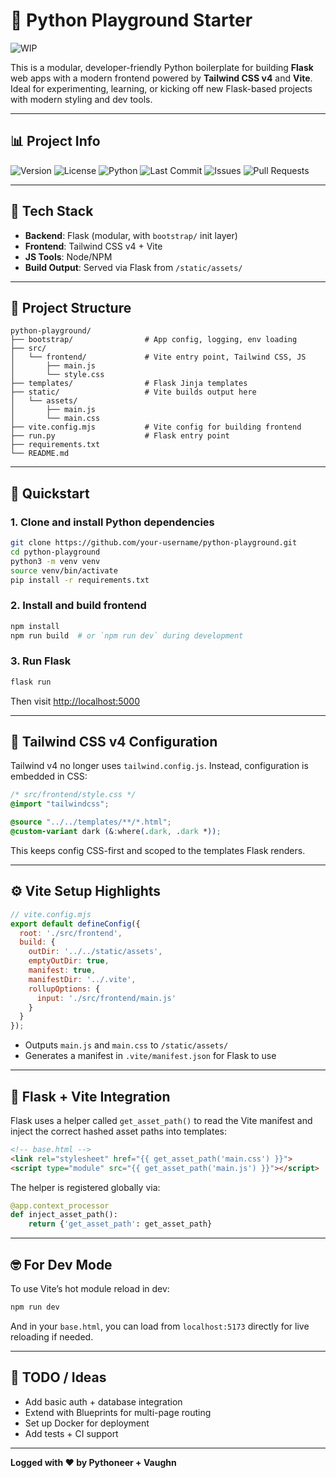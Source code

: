 # 🐍 Python Playground Starter

![WIP](https://img.shields.io/badge/🚧-work%20in%20progress-orange)

This is a modular, developer-friendly Python boilerplate for building **Flask** web apps with a modern frontend powered by **Tailwind CSS v4** and **Vite**. Ideal for experimenting, learning, or kicking off new Flask-based projects with modern styling and dev tools.

---

## 📊 Project Info

![Version](https://img.shields.io/github/v/release/vaughn-taylor/python-playground?label=release)
![License](https://img.shields.io/github/license/vaughn-taylor/python-playground?color=blue)
![Python](https://img.shields.io/badge/python-3.10%2B-blue)
![Last Commit](https://img.shields.io/github/last-commit/vaughn-taylor/python-playground)
![Issues](https://img.shields.io/github/issues/vaughn-taylor/python-playground)
![Pull Requests](https://img.shields.io/github/issues-pr/vaughn-taylor/python-playground)

---

## 🧰 Tech Stack

- **Backend**: Flask (modular, with `bootstrap/` init layer)
- **Frontend**: Tailwind CSS v4 + Vite
- **JS Tools**: Node/NPM
- **Build Output**: Served via Flask from `/static/assets/`

---

## 📁 Project Structure

```
python-playground/
├── bootstrap/                # App config, logging, env loading
├── src/
│   └── frontend/             # Vite entry point, Tailwind CSS, JS
│       ├── main.js
│       └── style.css
├── templates/                # Flask Jinja templates
├── static/                   # Vite builds output here
│   └── assets/
│       ├── main.js
│       └── main.css
├── vite.config.mjs           # Vite config for building frontend
├── run.py                    # Flask entry point
├── requirements.txt
└── README.md
```

---

## 🚀 Quickstart

### 1. Clone and install Python dependencies

```bash
git clone https://github.com/your-username/python-playground.git
cd python-playground
python3 -m venv venv
source venv/bin/activate
pip install -r requirements.txt
```

### 2. Install and build frontend

```bash
npm install
npm run build  # or `npm run dev` during development
```

### 3. Run Flask

```bash
flask run
```

Then visit [http://localhost:5000](http://localhost:5000)

---

## 🎨 Tailwind CSS v4 Configuration

Tailwind v4 no longer uses `tailwind.config.js`. Instead, configuration is embedded in CSS:

```css
/* src/frontend/style.css */
@import "tailwindcss";

@source "../../templates/**/*.html";
@custom-variant dark (&:where(.dark, .dark *));
```

This keeps config CSS-first and scoped to the templates Flask renders.

---

## ⚙️ Vite Setup Highlights

```js
// vite.config.mjs
export default defineConfig({
  root: './src/frontend',
  build: {
    outDir: '../../static/assets',
    emptyOutDir: true,
    manifest: true,
    manifestDir: '../.vite',
    rollupOptions: {
      input: './src/frontend/main.js'
    }
  }
});
```

- Outputs `main.js` and `main.css` to `/static/assets/`
- Generates a manifest in `.vite/manifest.json` for Flask to use

---

## 🧠 Flask + Vite Integration

Flask uses a helper called `get_asset_path()` to read the Vite manifest and inject the correct hashed asset paths into templates:

```html
<!-- base.html -->
<link rel="stylesheet" href="{{ get_asset_path('main.css') }}">
<script type="module" src="{{ get_asset_path('main.js') }}"></script>
```

The helper is registered globally via:

```python
@app.context_processor
def inject_asset_path():
    return {'get_asset_path': get_asset_path}
```

---

## 🤓 For Dev Mode

To use Vite’s hot module reload in dev:

```bash
npm run dev
```

And in your `base.html`, you can load from `localhost:5173` directly for live reloading if needed.

---

## 📌 TODO / Ideas

- Add basic auth + database integration
- Extend with Blueprints for multi-page routing
- Set up Docker for deployment
- Add tests + CI support

---

**Logged with ❤️ by Pythoneer + Vaughn**
